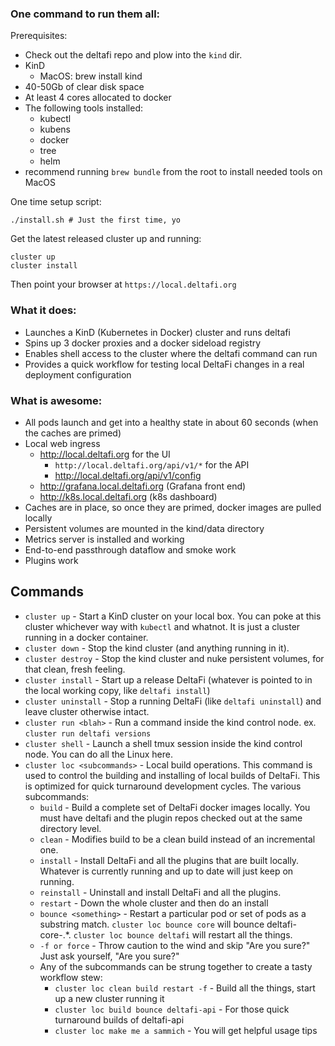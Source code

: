 ### One command to run them all:

Prerequisites:

- Check out the deltafi repo and plow into the `kind` dir.
- KinD
  - MacOS: brew install kind
- 40-50Gb of clear disk space
- At least 4 cores allocated to docker
- The following tools installed:
  - kubectl
  - kubens
  - docker
  - tree
  - helm
- recommend running `brew bundle` from the root to install needed tools on MacOS

One time setup script:

```
./install.sh # Just the first time, yo
```

Get the latest released cluster up and running:

```
cluster up
cluster install
```

Then point your browser at `https://local.deltafi.org`

### What it does:

- Launches a KinD (Kubernetes in Docker) cluster and runs deltafi
- Spins up 3 docker proxies and a docker sideload registry
- Enables shell access to the cluster where the deltafi command can run
- Provides a quick workflow for testing local DeltaFi changes in a real deployment configuration

### What is awesome:

- All pods launch and get into a healthy state in about 60 seconds (when the caches are primed)
- Local web ingress
	- http://local.deltafi.org for the UI
	  - `http://local.deltafi.org/api/v1/*` for the API
	  - http://local.deltafi.org/api/v1/config
	- http://grafana.local.deltafi.org (Grafana front end)
	- http://k8s.local.deltafi.org (k8s dashboard)
- Caches are in place, so once they are primed, docker images are pulled locally
- Persistent volumes are mounted in the kind/data directory
- Metrics server is installed and working
- End-to-end passthrough dataflow and smoke work
- Plugins work

## Commands

- `cluster up` - Start a KinD cluster on your local box.  You can poke at this cluster whichever way with `kubectl` and whatnot.  It is just a cluster running in a docker container.
- `cluster down` - Stop the kind cluster (and anything running in it).
- `cluster destroy` - Stop the kind cluster and nuke persistent volumes, for that clean, fresh feeling.
- `cluster install` - Start up a release DeltaFi (whatever is pointed to in the local working copy, like `deltafi install`)
- `cluster uninstall` - Stop a running DeltaFi (like `deltafi uninstall`) and leave cluster otherwise intact.
- `cluster run <blah>` - Run a command inside the kind control node. ex. `cluster run deltafi versions`
- `cluster shell` - Launch a shell tmux session inside the kind control node.  You can do all the Linux here.
- `cluster loc <subcommands>` - Local build operations.  This command is used to control the building and installing of local builds of DeltaFi.  This is optimized for quick turnaround development cycles.  The various subcommands:
  - `build` - Build a complete set of DeltaFi docker images locally.  You must have deltafi and the plugin repos checked out at the same directory level.
  - `clean` - Modifies build to be a clean build instead of an incremental one.
  - `install` - Install DeltaFi and all the plugins that are built locally.  Whatever is currently running and up to date will just keep on running.
  - `reinstall` - Uninstall and install DeltaFi and all the plugins.
  - `restart` - Down the whole cluster and then do an install
  - `bounce <something>` - Restart a particular pod or set of pods as a substring match.  `cluster loc bounce core` will bounce deltafi-core-.*.  `cluster loc bounce deltafi` will restart all the things.
  - `-f or force` - Throw caution to the wind and skip "Are you sure?"  Just ask yourself, "Are you sure?"
  - Any of the subcommands can be strung together to create a tasty workflow stew:
    - `cluster loc clean build restart -f` - Build all the things, start up a new cluster running it
    - `cluster loc build bounce deltafi-api` - For those quick turnaround builds of deltafi-api
    - `cluster loc make me a sammich` - You will get helpful usage tips
